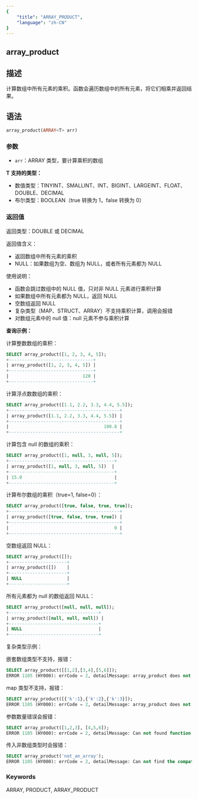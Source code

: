 ```yaml
---
{
    "title": "ARRAY_PRODUCT",
    "language": "zh-CN"
}
---
```


## array_product

<version since="2.0.0">

</version>

## 描述

计算数组中所有元素的乘积。函数会遍历数组中的所有元素，将它们相乘并返回结果。

## 语法

```sql
array_product(ARRAY<T> arr)
```

### 参数

- `arr`：ARRAY<T> 类型，要计算乘积的数组

**T 支持的类型：**
- 数值类型：TINYINT、SMALLINT、INT、BIGINT、LARGEINT、FLOAT、DOUBLE、DECIMAL
- 布尔类型：BOOLEAN（true 转换为 1，false 转换为 0）

### 返回值

返回类型：DOUBLE 或 DECIMAL

返回值含义：
- 返回数组中所有元素的乘积
- NULL：如果数组为空、数组为 NULL，或者所有元素都为 NULL

使用说明：
- 函数会跳过数组中的 NULL 值，只对非 NULL 元素进行乘积计算
- 如果数组中所有元素都为 NULL，返回 NULL
- 空数组返回 NULL
- 复杂类型（MAP、STRUCT、ARRAY）不支持乘积计算，调用会报错
- 对数组元素中的 null 值：null 元素不参与乘积计算

**查询示例：**

计算整数数组的乘积：
```sql
SELECT array_product([1, 2, 3, 4, 5]);
+--------------------------------+
| array_product([1, 2, 3, 4, 5]) |
+--------------------------------+
|                            120 |
+--------------------------------+
```

计算浮点数数组的乘积：
```sql
SELECT array_product([1.1, 2.2, 3.3, 4.4, 5.5]);
+------------------------------------------+
| array_product([1.1, 2.2, 3.3, 4.4, 5.5]) |
+------------------------------------------+
|                                    190.8 |
+------------------------------------------+
```

计算包含 null 的数组的乘积：
```sql
SELECT array_product([1, null, 3, null, 5]);
+----------------------------------------+
| array_product([1, null, 3, null, 5])  |
+----------------------------------------+
| 15.0                                   |
+----------------------------------------+
```

计算布尔数组的乘积（true=1, false=0）：
```sql
SELECT array_product([true, false, true, true]);
+------------------------------------------+
| array_product([true, false, true, true]) |
+------------------------------------------+
|                                        0 |
+------------------------------------------+
```

空数组返回 NULL：
```sql
SELECT array_product([]);
+----------------------+
| array_product([])    |
+----------------------+
| NULL                 |
+----------------------+
```

所有元素都为 null 的数组返回 NULL：
```sql
SELECT array_product([null, null, null]);
+----------------------------------+
| array_product([null, null, null]) |
+----------------------------------+
| NULL                             |
+----------------------------------+
```

复杂类型示例：

嵌套数组类型不支持，报错：
```sql
SELECT array_product([[1,2],[3,4],[5,6]]);
ERROR 1105 (HY000): errCode = 2, detailMessage: array_product does not support type: ARRAY<ARRAY<TINYINT>>
```

map 类型不支持，报错：
```sql
SELECT array_product([{'k':1},{'k':2},{'k':3}]);
ERROR 1105 (HY000): errCode = 2, detailMessage: array_product does not support type: ARRAY<MAP<VARCHAR(1),TINYINT>>
```

参数数量错误会报错：
```sql
SELECT array_product([1,2,3], [4,5,6]);
ERROR 1105 (HY000): errCode = 2, detailMessage: Can not found function 'array_product' which has 2 arity. Candidate functions are: [array_product(Expression)]
```

传入非数组类型时会报错：
```sql
SELECT array_product('not_an_array');
ERROR 1105 (HY000): errCode = 2, detailMessage: Can not find the compatibility function signature: array_product(VARCHAR(12))
```

### Keywords

ARRAY, PRODUCT, ARRAY_PRODUCT
